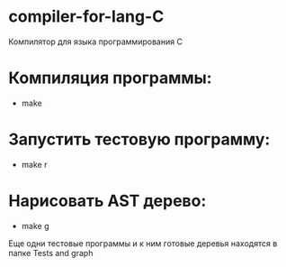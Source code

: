 # compiler-for-lang-C

Компилятор для языка программирования C

# Компиляция программы:

- make

# Запустить тестовую программу:

- make r

# Нарисовать AST дерево:

- make g

Еще одни тестовые программы и к ним готовые деревья находятся в папке 
Tests and graph



